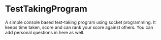 # TestTakingProgram
A simple console based test-taking program using socket programming. It keeps time taken, score and can rank your score against others. You can add personal questions in here as well.
